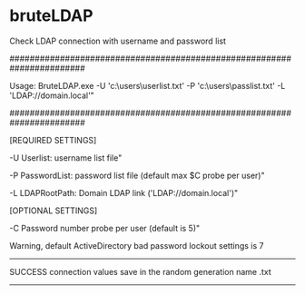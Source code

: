 # bruteLDAP
Check LDAP connection with username and password list


#######################################################################

Usage: BruteLDAP.exe -U 'c:\users\userlist.txt' -P 'c:\users\passlist.txt' -L 'LDAP://domain.local'" 

#######################################################################


[REQUIRED SETTINGS]

-U Userlist: username list file"

-P PasswordList: password list file (default max $C probe per user)"

-L LDAPRootPath: Domain LDAP link ('LDAP://domain.local')"



[OPTIONAL SETTINGS]

-C Password number probe per user (default is 5)"

Warning, default ActiveDirectory bad password lockout settings is 7
   
   
   
**********************************************************************
SUCCESS connection values save in the random generation name .txt
**********************************************************************
